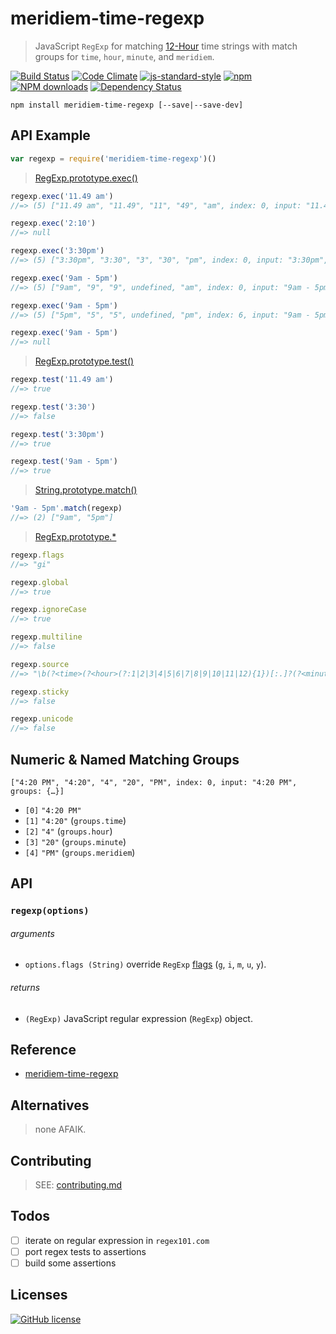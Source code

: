# meridiem-time-regexp
> JavaScript `RegExp` for matching [12-Hour][meridiem] time strings with match groups for `time`, `hour`, `minute`, and `meridiem`.

[![Build Status](http://img.shields.io/travis/wilmoore/meridiem-time-regexp.svg)](https://travis-ci.org/wilmoore/meridiem-time-regexp) [![Code Climate](https://codeclimate.com/github/wilmoore/meridiem-time-regexp/badges/gpa.svg)](https://codeclimate.com/github/wilmoore/meridiem-time-regexp) [![js-standard-style](https://img.shields.io/badge/code%20style-standard-brightgreen.svg?style=flat)](https://github.com/feross/standard)
[![npm](https://img.shields.io/npm/v/meridiem-time-regexp.svg)](https://www.npmjs.org/package/meridiem-time-regexp) [![NPM downloads](http://img.shields.io/npm/dm/meridiem-time-regexp.svg)](https://www.npmjs.org/package/meridiem-time-regexp) [![Dependency Status](https://gemnasium.com/wilmoore/meridiem-time-regexp.svg)](https://gemnasium.com/wilmoore/meridiem-time-regexp)

```
npm install meridiem-time-regexp [--save|--save-dev]
```

## API Example

```js
var regexp = require('meridiem-time-regexp')()
```

> [RegExp.prototype.exec()]

```js
regexp.exec('11.49 am')
//=> (5) ["11.49 am", "11.49", "11", "49", "am", index: 0, input: "11.49 am", groups: {hour: "11", minute: "49", time: "11.49", meridiem: "am"}]

regexp.exec('2:10')
//=> null

regexp.exec('3:30pm')
//=> (5) ["3:30pm", "3:30", "3", "30", "pm", index: 0, input: "3:30pm", groups: {hour: "3", minute: "30", time: "3:30", meridiem: "pm"}]

regexp.exec('9am - 5pm')
//=> (5) ["9am", "9", "9", undefined, "am", index: 0, input: "9am - 5pm", groups: {hour: "9", minute: undefined, time: "9", meridiem: "am"}]

regexp.exec('9am - 5pm')
//=> (5) ["5pm", "5", "5", undefined, "pm", index: 6, input: "9am - 5pm", groups: {hour: "5", minute: undefined, time: "5", meridiem: "pm"}]

regexp.exec('9am - 5pm')
//=> null
```

> [RegExp.prototype.test()]

```js
regexp.test('11.49 am')
//=> true

regexp.test('3:30')
//=> false

regexp.test('3:30pm')
//=> true

regexp.test('9am - 5pm')
//=> true
```

> [String.prototype.match()]

```js
'9am - 5pm'.match(regexp)
//=> (2) ["9am", "5pm"]
```

> [RegExp.prototype.*]

```js
regexp.flags
//=> "gi"

regexp.global
//=> true

regexp.ignoreCase
//=> true

regexp.multiline
//=> false

regexp.source
//=> "\b(?<time>(?<hour>(?:1|2|3|4|5|6|7|8|9|10|11|12){1})[:.]?(?<minute>[0-5]\d{1})?)\s*(?<meridiem>(?:am|pm|a.m.|p.m.))"

regexp.sticky
//=> false

regexp.unicode
//=> false
```

## Numeric & Named Matching Groups
```
["4:20 PM", "4:20", "4", "20", "PM", index: 0, input: "4:20 PM", groups: {…}]
```

- `[0]` `"4:20 PM"`
- `[1]` `"4:20"` (`groups.time`)
- `[2]` `"4"` (`groups.hour`)
- `[3]` `"20"` (`groups.minute`)
- `[4]` `"PM"` (`groups.meridiem`)

## API

### `regexp(options)`

###### arguments

 - `options.flags (String)` override `RegExp` [flags](https://developer.mozilla.org/en-US/docs/Web/JavaScript/Reference/Global_Objects/RegExp#Parameters) (`g`, `i`, `m`, `u`, `y`).

###### returns

 - `(RegExp)` JavaScript regular expression (`RegExp`) object.

## Reference

 - [meridiem-time-regexp]

## Alternatives
> none AFAIK.

## Contributing

> SEE: [contributing.md](contributing.md)

## Todos

- [ ] iterate on regular expression in `regex101.com`
- [ ] port regex tests to assertions
- [ ] build some assertions 

## Licenses

[![GitHub license](https://img.shields.io/github/license/wilmoore/meridiem-time-regexp.svg)](https://github.com/wilmoore/meridiem-time-regexp/blob/master/license)

[meridiem-time-regexp]: https://regex101.com/r/TaR5CQ/1
[meridiem]: https://en.wikipedia.org/wiki/12-hour_clock
[RegExp.prototype.*]: https://developer.mozilla.org/en-US/docs/Web/JavaScript/Reference/Global_Objects/RegExp/prototype
[RegExp.prototype.exec()]: https://developer.mozilla.org/en-US/docs/Web/JavaScript/Reference/Global_Objects/RegExp/exec
[RegExp.prototype.test()]: https://developer.mozilla.org/en-US/docs/Web/JavaScript/Reference/Global_Objects/RegExp/test
[String.prototype.match()]: https://developer.mozilla.org/en-US/docs/Web/JavaScript/Reference/Global_Objects/String/match
